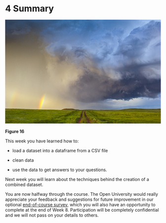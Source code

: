 # 4 Summary



![An image of storm clouds and a double rainbow above a field with a dirt road ](images/ou_futurelearn_learn_to_code_fig_1052.jpg)


__Figure 16__


This week you have learned how to: 

* load a dataset into a dataframe from a CSV file

* clean data

* use the data to get answers to your questions.

Next week you will learn about the techniques behind the creation of a combined dataset. 

You are now halfway through the course. The Open University would really appreciate your feedback and suggestions for future improvement in our optional [end-of-course survey](https://www.surveymonkey.co.uk/r/BOCENDlearntocode), which you will also have an opportunity to complete at the end of Week 8. Participation will be completely confidential and we will not pass on your details to others.

